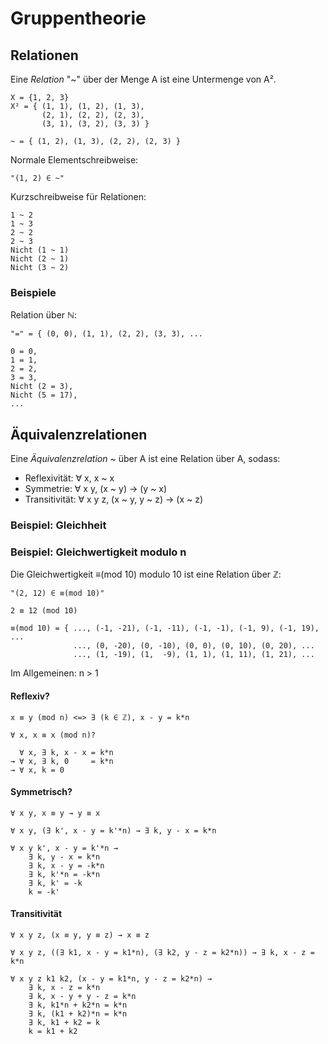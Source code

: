 
Gruppentheorie
==============

Relationen
----------

Eine *Relation* "~" über der Menge A ist eine Untermenge von A².

    X = {1, 2, 3}
    X² = { (1, 1), (1, 2), (1, 3),
           (2, 1), (2, 2), (2, 3),
           (3, 1), (3, 2), (3, 3) }

    ~ = { (1, 2), (1, 3), (2, 2), (2, 3) }

Normale Elementschreibweise:

    "(1, 2) ∈ ~"

Kurzschreibweise für Relationen:

    1 ~ 2
    1 ~ 3
    2 ~ 2
    2 ~ 3
    Nicht (1 ~ 1)
    Nicht (2 ~ 1)
    Nicht (3 ~ 2)


### Beispiele

Relation über ℕ:

    "=" = { (0, 0), (1, 1), (2, 2), (3, 3), ...

    0 = 0,
    1 = 1,
    2 = 2,
    3 = 3,
    Nicht (2 = 3),
    Nicht (5 = 17),
    ...


Äquivalenzrelationen
--------------------

Eine *Äquivalenzrelation* ~ über A ist eine Relation über A, sodass:

  * Reflexivität:  ∀ x,     x ~ x
  * Symmetrie:     ∀ x y,   (x ~ y) → (y ~ x)
  * Transitivität: ∀ x y z, (x ~ y, y ~ z) → (x ~ z)

### Beispiel: Gleichheit

### Beispiel: Gleichwertigkeit modulo n

Die Gleichwertigkeit ≡(mod 10) modulo 10 ist eine Relation über ℤ:

    "(2, 12) ∈ ≡(mod 10)"

    2 ≡ 12 (mod 10)

    ≡(mod 10) = { ..., (-1, -21), (-1, -11), (-1, -1), (-1, 9), (-1, 19), ...
                  ..., (0, -20), (0, -10), (0, 0), (0, 10), (0, 20), ...
                  ..., (1, -19), (1,  -9), (1, 1), (1, 11), (1, 21), ...

Im Allgemeinen: n > 1

#### Reflexiv?

    x ≡ y (mod n) <=> ∃ (k ∈ ℤ), x - y = k*n

    ∀ x, x ≡ x (mod n)?

      ∀ x, ∃ k, x - x = k*n
    → ∀ x, ∃ k, 0     = k*n
    → ∀ x, k = 0

#### Symmetrisch?

    ∀ x y, x ≡ y → y ≡ x

    ∀ x y, (∃ k', x - y = k'*n) → ∃ k, y - x = k*n

    ∀ x y k', x - y = k'*n →
        ∃ k, y - x = k*n
        ∃ k, x - y = -k*n
        ∃ k, k'*n = -k*n
        ∃ k, k' = -k
        k = -k'

#### Transitivität

    ∀ x y z, (x ≡ y, y ≡ z) → x ≡ z

    ∀ x y z, ((∃ k1, x - y = k1*n), (∃ k2, y - z = k2*n)) → ∃ k, x - z = k*n

    ∀ x y z k1 k2, (x - y = k1*n, y - z = k2*n) →
        ∃ k, x - z = k*n
        ∃ k, x - y + y - z = k*n
        ∃ k, k1*n + k2*n = k*n
        ∃ k, (k1 + k2)*n = k*n
        ∃ k, k1 + k2 = k
        k = k1 + k2
